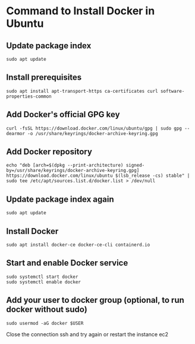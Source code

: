 # Command to Install Docker in Ubuntu
## Update package index
```
sudo apt update
```
## Install prerequisites
```
sudo apt install apt-transport-https ca-certificates curl software-properties-common
```
## Add Docker's official GPG key
```
curl -fsSL https://download.docker.com/linux/ubuntu/gpg | sudo gpg --dearmor -o /usr/share/keyrings/docker-archive-keyring.gpg
```
## Add Docker repository
```
echo "deb [arch=$(dpkg --print-architecture) signed-by=/usr/share/keyrings/docker-archive-keyring.gpg] https://download.docker.com/linux/ubuntu $(lsb_release -cs) stable" | sudo tee /etc/apt/sources.list.d/docker.list > /dev/null
```
## Update package index again
```
sudo apt update
```
## Install Docker
```
sudo apt install docker-ce docker-ce-cli containerd.io
```
## Start and enable Docker service
```
sudo systemctl start docker
sudo systemctl enable docker
```
## Add your user to docker group (optional, to run docker without sudo)
```
sudo usermod -aG docker $USER
```
Close the connection ssh and try again or restart the instance ec2
